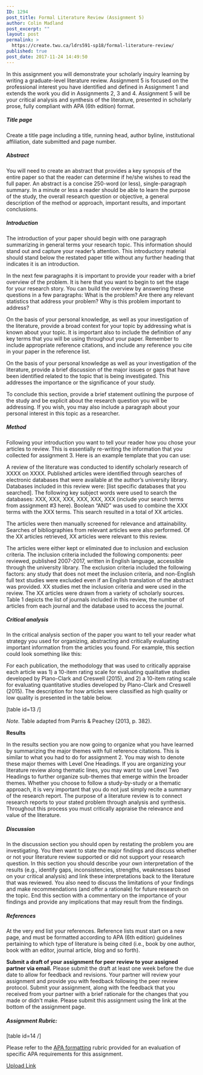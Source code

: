 ```yaml
---
ID: 1294
post_title: Formal Literature Review (Assignment 5)
author: Colin Madland
post_excerpt: ""
layout: post
permalink: >
  https://create.twu.ca/ldrs591-sp18/formal-literature-review/
published: true
post_date: 2017-11-24 14:49:50
---
```

In this assignment you will demonstrate your scholarly inquiry learning by writing a graduate-level literature review. Assignment 5 is focused on the professional interest you have identified and defined in Assignment 1 and extends the work you did in Assignments 2, 3 and 4. Assignment 5 will be your critical analysis and synthesis of the literature, presented in scholarly prose, fully compliant with APA (6th edition) format.

<h5><strong>Title page</strong></h5>

Create a title page including a title, running head, author byline, institutional affiliation, date submitted and page number.

<h5><strong>Abstract</strong></h5>

You will need to create an abstract that provides a key synopsis of the entire paper so that the reader can determine if he/she wishes to read the full paper. An abstract is a concise 250-word (or less), single-paragraph summary. In a minute or less a reader should be able to learn the purpose of the study, the overall research question or objective, a general description of the method or approach, important results, and important conclusions.

<h5><strong>Introduction</strong></h5>

The introduction of your paper should begin with one paragraph summarizing in general terms your research topic. This information should stand out and capture your reader’s attention. This introductory material should stand below the restated paper title without any further heading that indicates it is an introduction.

In the next few paragraphs it is important to provide your reader with a brief overview of the problem. It is here that you want to begin to set the stage for your research story. You can build the overview by answering these questions in a few paragraphs: What is the problem? Are there any relevant statistics that address your problem? Why is this problem important to address?

On the basis of your personal knowledge, as well as your investigation of the literature, provide a broad context for your topic by addressing what is known about your topic. It is important also to include the definition of any key terms that you will be using throughout your paper. Remember to include appropriate reference citations, and include any reference you cite in your paper in the reference list.

On the basis of your personal knowledge as well as your investigation of the literature, provide a brief discussion of the major issues or gaps that have been identified related to the topic that is being investigated. This addresses the importance or the significance of your study.

To conclude this section, provide a brief statement outlining the purpose of the study and be explicit about the research question you will be addressing. If you wish, you may also include a paragraph about your personal interest in this topic as a researcher.

<h5><strong>Method</strong></h5>

Following your introduction you want to tell your reader how you chose your articles to review. This is essentially re-writing the information that you collected for assignment 3. Here is an example template that you can use:

A review of the literature was conducted to identify scholarly research of XXXX on XXXX. Published articles were identified through searches of electronic databases that were available at the author’s university library. Databases included in this review were: [list specific databases that you searched]. The following key subject words were used to search the databases: XXX, XXX, XXX, XXX, XXX, XXX (include your search terms from assignment #3 here). Boolean “AND” was used to combine the XXX terms with the XXX terms. This search resulted in a total of XX articles.

The articles were then manually screened for relevance and attainability. Searches of bibliographies from relevant articles were also performed. Of the XX articles retrieved, XX articles were relevant to this review.

The articles were either kept or eliminated due to inclusion and exclusion criteria. The inclusion criteria included the following components: peer reviewed, published 2007-2017, written in English language, accessible through the university library. The exclusion criteria included the following factors: any study that does not meet the inclusion criteria, and non-English full text studies were excluded even if an English translation of the abstract was provided. XX studies met the inclusion criteria and were used in the review. The XX articles were drawn from a variety of scholarly sources. Table 1 depicts the list of journals included in this review, the number of articles from each journal and the database used to access the journal.

<h5><em>Critical analysis</em></h5>

In the critical analysis section of the paper you want to tell your reader what strategy you used for organizing, abstracting and critically evaluating important information from the articles you found. For example, this section could look something like this:

For each publication, the methodology that was used to critically appraise each article was 1) a 10-item rating scale for evaluating qualitative studies developed by Plano-Clark and Creswell (2015), and 2) a 10-item rating scale for evaluating quantitative studies developed by Plano-Clark and Creswell (2015). The description for how articles were classified as high quality or low quality is presented in the table below.

[table id=13 /]

<em>Note.</em> Table adapted from Parris &amp; Peachey (2013, p. 382).

<strong>Results</strong>

In the results section you are now going to organize what you have learned by summarizing the major themes with full reference citations. This is similar to what you had to do for assignment 2. You may wish to denote these major themes with Level One Headings. If you are organizing your literature review along thematic lines, you may want to use Level Two Headings to further organize sub-themes that emerge within the broader themes. Whether you choose to follow a study-by-study or a thematic approach, it is very important that you do not just simply recite a summary of the research report. The purpose of a literature review is to connect research reports to your stated problem through analysis and synthesis. Throughout this process you must critically appraise the relevance and value of the literature.

<h5><strong>Discussion</strong></h5>

In the discussion section you should open by restating the problem you are investigating. You then want to state the major findings and discuss whether or not your literature review supported or did not support your research question. In this section you should describe your own interpretation of the results (e.g., identify gaps, inconsistencies, strengths, weaknesses based on your critical analysis) and link these interpretations back to the literature that was reviewed. You also need to discuss the limitations of your findings and make recommendations (and offer a rationale) for future research on the topic. End this section with a commentary on the importance of your findings and provide any implications that may result from the findings.

<h5><strong>References</strong></h5>

At the very end list your references. Reference lists must start on a new page, and must be formatted according to APA (6th edition) guidelines pertaining to which type of literature is being cited (i.e., book by one author, book with an editor, journal article, blog and so forth).

<strong>Submit a draft of your assignment for peer review to your assigned partner via email.</strong> Please submit the draft at least one week before the due date to allow for feedback and revisions. Your partner will review your assignment and provide you with feedback following the peer review protocol. Submit your assignment, along with the feedback that you received from your partner with a brief rationale for the changes that you made or didn't make. Please submit this assignment using the link at the bottom of the assignment page.

<h5>Assignment Rubric:</h5>

[table id=14 /]

Please refer to the <a href="https://create.twu.ca/ldrs591-sp18/apa-formatting-requirements/">APA formatting</a> rubric provided for an evaluation of specific APA requirements for this assignment.

<!--themify_builder_static--><a href="https://create.twu.ca/ldrs591-sp18/lessons/formal-literature-review/"> Upload Link </a><!--/themify_builder_static-->
